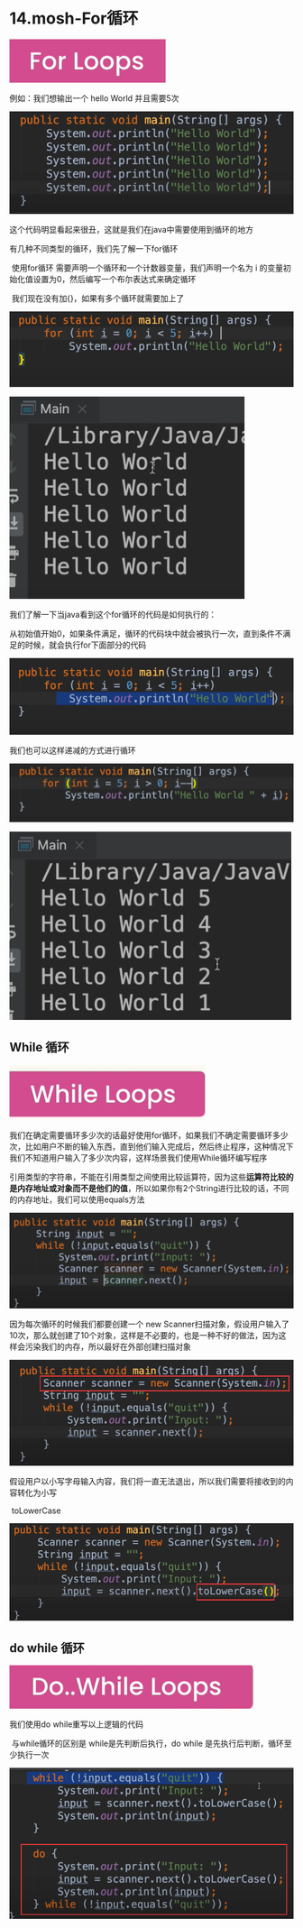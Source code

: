 # 14.mosh-For循环

![1648385409885](../../../.vuepress/public/images/1648385409885.png)





例如：我们想输出一个 hello World 并且需要5次

![1648385480897](../../../.vuepress/public/images/1648385480897.png)



这个代码明显看起来很丑，这就是我们在java中需要使用到循环的地方

有几种不同类型的循环，我们先了解一下for循环

​	使用for循环 需要声明一个循环和一个计数器变量，我们声明一个名为 i 的变量初始化值设置为0，然后编写一个布尔表达式来确定循环

​		我们现在没有加{}，如果有多个循环就需要加上了

![1648385879299](../../../.vuepress/public/images/1648385879299.png)



![1648385910939](../../../.vuepress/public/images/1648385910939.png)





我们了解一下当java看到这个for循环的代码是如何执行的：



​	从初始值开始0，如果条件满足，循环的代码块中就会被执行一次，直到条件不满足的时候，就会执行for下面部分的代码

![1648386015653](../../../.vuepress/public/images/1648386015653.png)



我们也可以这样递减的方式进行循环

![1648386263979](../../../.vuepress/public/images/1648386263979.png)



![1648386276688](../../../.vuepress/public/images/1648386276688.png)





## While 循环

![1648386322035](../../../.vuepress/public/images/1648386322035.png)



我们在确定需要循环多少次的话最好使用for循环，如果我们不确定需要循环多少次，比如用户不断的输入东西，直到他们输入完成后，然后终止程序，这种情况下我们不知道用户输入了多少次内容，这样场景我们使用While循环编写程序

​		引用类型的字符串，不能在引用类型之间使用比较运算符，因为这些**运算符比较的是内存地址或对象而不是他们的值**，所以如果你有2个String进行比较的话，不同的内存地址，我们可以使用equals方法

![1648387290738](../../../.vuepress/public/images/1648387290738.png)



因为每次循环的时候我们都要创建一个 new Scanner扫描对象，假设用户输入了10次，那么就创建了10个对象，这样是不必要的，也是一种不好的做法，因为这样会污染我们的内存，所以最好在外部创建扫描对象

![1648387602617](../../../.vuepress/public/images/1648387602617.png)



假设用户以小写字母输入内容，我们将一直无法退出，所以我们需要将接收到的内容转化为小写

​	toLowerCase

![1648387825535](../../../.vuepress/public/images/1648387825535.png)





## do while 循环

![1648387928237](../../../.vuepress/public/images/1648387928237.png)





我们使用do while重写以上逻辑的代码

​		与while循环的区别是 while是先判断后执行，do while 是先执行后判断，循环至少执行一次

![1648388056583](../../../.vuepress/public/images/1648388056583.png)



























































